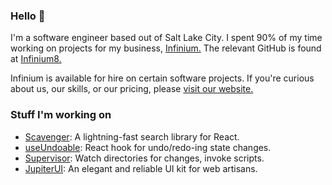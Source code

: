 ### Hello 👋

I'm a software engineer based out of Salt Lake City. I spent 90% of my time working on projects for my business, [Infinium.](https://infinium.earth) The relevant GitHub is found at [Infinium8.](https://github.com/Infinium8)

Infinium is available for hire on certain software projects. If you're curious about us, our skills, or our pricing, please [visit our website.](https://infinium.earth)

### Stuff I'm working on

- [Scavenger](https://github.com/Infinium8/Scavenger): A lightning-fast search library for React.
- [useUndoable](https://github.com/Infinium8/useUndoable): React hook for undo/redo-ing state changes.
- [Supervisor](https://github.com/Infinium8/Supervisor): Watch directories for changes, invoke scripts.
- [JupiterUI](https://github.com/Infinium8/JupiterUI): An elegant and reliable UI kit for web artisans.
